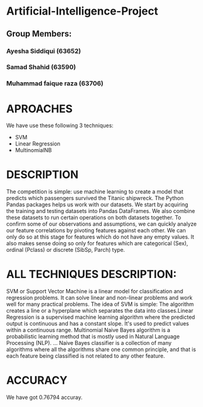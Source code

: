 # Artificial-Intelligence-Project
## Group Members:
### Ayesha Siddiqui (63652)
### Samad Shahid (63590)
### Muhammad faique raza (63706)

# APROACHES
We have use these following 3 techniques:

* SVM
* Linear Regression
* MultinomialNB

# DESCRIPTION
The competition is simple: use machine learning to create a model that predicts which passengers survived the Titanic shipwreck. The Python Pandas packages helps us work with our datasets. We start by acquiring the training and testing datasets into Pandas DataFrames. We also combine these datasets to run certain operations on both datasets together. To confirm some of our observations and assumptions, we can quickly analyze our feature correlations by pivoting features against each other. We can only do so at this stage for features which do not have any empty values. It also makes sense doing so only for features which are categorical (Sex), ordinal (Pclass) or discrete (SibSp, Parch) type.

# ALL TECHNIQUES DESCRIPTION:
SVM or Support Vector Machine is a linear model for classification and regression problems. It can solve linear and non-linear problems and work well for many practical problems. The idea of SVM is simple: The algorithm creates a line or a hyperplane which separates the data into classes.Linear Regression is a supervised machine learning algorithm where the predicted output is continuous and has a constant slope. It's used to predict values within a continuous range. Multinomial Naive Bayes algorithm is a probabilistic learning method that is mostly used in Natural Language Processing (NLP). ... Naive Bayes classifier is a collection of many algorithms where all the algorithms share one common principle, and that is each feature being classified is not related to any other feature.

 # ACCURACY
We have got 0.76794 accuray.

